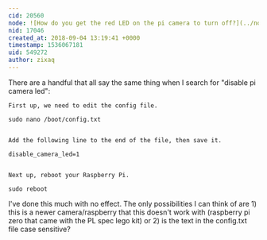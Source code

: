 ```yaml
---
cid: 20560
node: ![How do you get the red LED on the pi camera to turn off?](../notes/zixaq/09-03-2018/how-do-you-get-the-red-led-on-the-pi-camera-to-turn-off)
nid: 17046
created_at: 2018-09-04 13:19:41 +0000
timestamp: 1536067181
uid: 549272
author: zixaq
---
```


There are a handful that all say the same thing when I search for "disable pi camera led":

    First up, we need to edit the config file.

    sudo nano /boot/config.txt


    Add the following line to the end of the file, then save it.

    disable_camera_led=1


    Next up, reboot your Raspberry Pi.

    sudo reboot

I've done this much with no effect. The only possibilities I can think of are 1) this is a newer camera/raspberry that this doesn't work with (raspberry pi zero that came with the PL spec lego kit) or 2) is the text in the config.txt file case sensitive? 